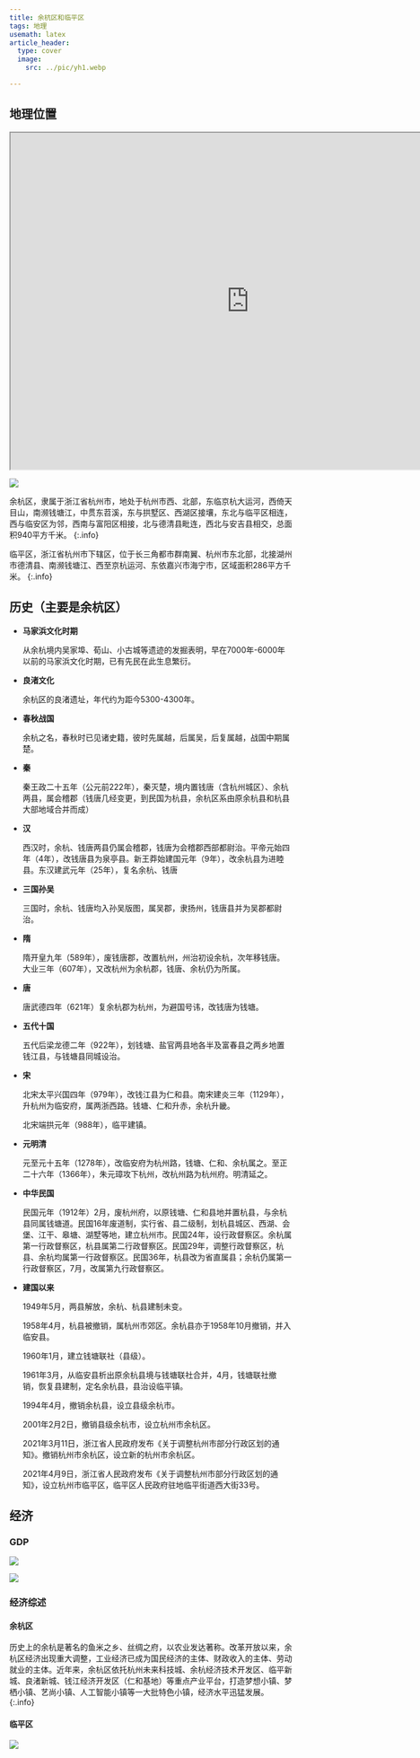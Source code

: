 ```yaml
---
title: 余杭区和临平区
tags: 地理
usemath: latex
article_header:
  type: cover
  image: 
    src: ../pic/yh1.webp

---
```


## 地理位置

<iframe width="850" height="600" src="https://map.baidu.com/search/%E4%BD%99%E6%9D%AD%E5%8C%BA/@13342476.378337469,3529104.575,11.49z?querytype=s&da_src=shareurl&wd=%E4%BD%99%E6%9D%AD%E5%8C%BA&c=179&src=0&pn=0&sug=0&l=12&b=(13346027.346571669,3507816.576714164;13429483.346571669,3563176.576714164)&from=webmap&biz_forward=%7B%22scaler%22:2,%22styles%22:%22pl%22%7D&device_ratio=2" >
</iframe>

![](https://panda-ghost.github.io/pic/yh2.jpg)

余杭区，隶属于浙江省杭州市，地处于杭州市西、北部，东临京杭大运河，西倚天目山，南濒钱塘江，中贯东苕溪，东与拱墅区、西湖区接壤，东北与临平区相连，西与临安区为邻，西南与富阳区相接，北与德清县毗连，西北与安吉县相交，总面积940平方千米。
{:.info}

临平区，浙江省杭州市下辖区，位于长三角都市群南翼、杭州市东北部，北接湖州市德清县、南濒钱塘江、西至京杭运河、东依嘉兴市海宁市，区域面积286平方千米。
{:.info}

## 历史（主要是余杭区）

+ **马家浜文化时期**
  
  从余杭境内吴家埠、荀山、小古城等遗迹的发掘表明，早在7000年-6000年以前的马家浜文化时期，已有先民在此生息繁衍。

+ **良渚文化**
  
  余杭区的良渚遗址，年代约为距今5300-4300年。

+ **春秋战国**
  
  余杭之名，春秋时已见诸史籍，彼时先属越，后属吴，后复属越，战国中期属楚。

+ **秦**
  
  秦王政二十五年（公元前222年），秦灭楚，境内置钱唐（含杭州城区）、余杭两县，属会稽郡（钱唐几经变更，到民国为杭县，余杭区系由原余杭县和杭县大部地域合并而成）

+ **汉**
  
  西汉时，余杭、钱唐两县仍属会稽郡，钱唐为会稽郡西部都尉治。平帝元始四年（4年），改钱唐县为泉亭县。新王莽始建国元年（9年），改余杭县为进睦县。东汉建武元年（25年），复名余杭、钱唐

+ **三国孙吴**
  
  三国时，余杭、钱唐均入孙吴版图，属吴郡，隶扬州，钱唐县并为吴郡都尉治。

+ **隋**
  
  隋开皇九年（589年），废钱唐郡，改置杭州，州治初设余杭，次年移钱唐。大业三年（607年），又改杭州为余杭郡，钱唐、余杭仍为所属。

+ **唐**
  
  唐武德四年（621年）复余杭郡为杭州，为避国号讳，改钱唐为钱塘。

+ **五代十国**
  
  五代后梁龙德二年（922年），划钱塘、盐官两县地各半及富春县之两乡地置钱江县，与钱塘县同城设治。

+ **宋**
  
  北宋太平兴国四年（979年），改钱江县为仁和县。南宋建炎三年（1129年），升杭州为临安府，属两浙西路。钱塘、仁和升赤，余杭升畿。
  
  北宋端拱元年（988年），临平建镇。

+ **元明清**
  
  元至元十五年（1278年），改临安府为杭州路，钱塘、仁和、余杭属之。至正二十六年（1366年），朱元璋攻下杭州，改杭州路为杭州府。明清延之。

+ **中华民国**
  
  民国元年（1912年）2月，废杭州府，以原钱塘、仁和县地并置杭县，与余杭县同属钱塘道。民国16年废道制，实行省、县二级制，划杭县城区、西湖、会堡、江干、皋塘、湖墅等地，建立杭州市。民国24年，设行政督察区。余杭属第一行政督察区，杭县属第二行政督察区。民国29年，调整行政督察区，杭县、余杭均属第一行政督察区。民国36年，杭县改为省直属县；余杭仍属第一行政督察区，7月，改属第九行政督察区。

+ **建国以来**
  
  1949年5月，两县解放，余杭、杭县建制未变。
  
  1958年4月，杭县被撤销，属杭州市郊区。余杭县亦于1958年10月撤销，并入临安县。
  
  1960年1月，建立钱塘联社（县级）。
  
  1961年3月，从临安县析出原余杭县境与钱塘联社合并，4月，钱塘联社撤销，恢复县建制，定名余杭县，县治设临平镇。
  
  1994年4月，撤销余杭县，设立县级余杭市。
  
  2001年2月2日，撤销县级余杭市，设立杭州市余杭区。
  
  2021年3月11日，浙江省人民政府发布《关于调整杭州市部分行政区划的通知》。撤销杭州市余杭区，设立新的杭州市余杭区。
  
  2021年4月9日，浙江省人民政府发布《关于调整杭州市部分行政区划的通知》，设立杭州市临平区，临平区人民政府驻地临平街道西大街33号。

## 经济

### GDP

![](https://pics7.baidu.com/feed/d1a20cf431adcbef7251c9a8e89d87d6a2cc9ff0.png)

![](https://pics1.baidu.com/feed/0b46f21fbe096b637380b72930012e4feaf8ace8.png)

### 经济综述

#### 余杭区

历史上的余杭是著名的鱼米之乡、丝绸之府，以农业发达著称。改革开放以来，余杭区经济出现重大调整，工业经济已成为国民经济的主体、财政收入的主体、劳动就业的主体。近年来，余杭区依托杭州未来科技城、余杭经济技术开发区、临平新城、良渚新城、钱江经济开发区（仁和基地）等重点产业平台，打造梦想小镇、梦栖小镇、艺尚小镇、人工智能小镇等一大批特色小镇，经济水平迅猛发展。
{:.info}

#### 临平区

![](https://panda-ghost.github.io/pic/yh3.jpg)
